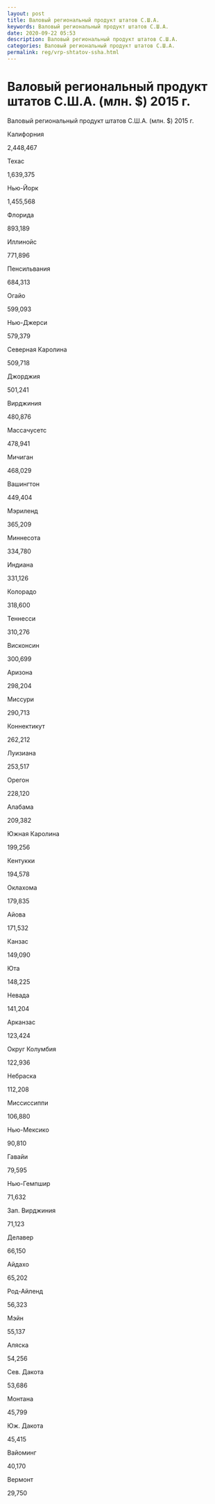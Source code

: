 ```yaml
---
layout: post
title: Валовый региональный продукт штатов С.Ш.А.
keywords: Валовый региональный продукт штатов С.Ш.А.
date: 2020-09-22 05:53
description: Валовый региональный продукт штатов С.Ш.А.
categories: Валовый региональный продукт штатов С.Ш.А.
permalink: reg/vrp-shtatov-ssha.html
---
```


# Валовый региональный продукт штатов С.Ш.А. (млн. $) 2015 г.



Валовый региональный продукт штатов С.Ш.А. (млн. $) 2015 г.








Калифорния


2,448,467






Техас


1,639,375






Нью-Йорк


1,455,568






Флорида


893,189






Иллинойс


771,896






Пенсильвания


684,313






Огайо


599,093






Нью-Джерси


579,379






Северная Каролина


509,718






Джорджия


501,241






Вирджиния


480,876






Массачусетс


478,941






Мичиган


468,029






Вашингтон


449,404






Мэриленд


365,209






Миннесота


334,780






Индиана


331,126






Колорадо


318,600






Теннесси


310,276






Висконсин


300,699






Аризона


298,204






Миссури


290,713






Коннектикут


262,212






Луизиана


253,517






Орегон


228,120






Алабама


209,382






Южная Каролина


199,256






Кентукки


194,578






Оклахома


179,835






Айова


171,532






Канзас


149,090






Юта


148,225






Невада


141,204






Арканзас


123,424






Округ Колумбия


122,936






Небраска


112,208






Миссиссиппи


106,880






Нью-Мексико


90,810






Гавайи


79,595






Нью-Гемпшир


71,632






Зап. Вирджиния


71,123






Делавер


66,150






Айдахо


65,202






Род-Айленд


56,323






Мэйн


55,137






Аляска


54,256






Сев. Дакота


53,686






Монтана


45,799






Юж. Дакота


45,415






Вайоминг


40,170






Вермонт


29,750







		
